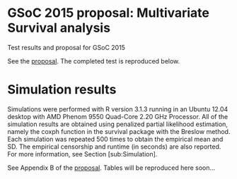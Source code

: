 # GSoC 2015 proposal: Multivariate Survival analysis
Test results and proposal for GSoC 2015

See the [proposal](proposal/Monaco-gsoc2015.pdf?raw=true). The completed test is reproduced below.

Simulation results
==================

Simulations were performed with R version 3.1.3 running in an Ubuntu 12.04 desktop with AMD Phenom 9550 Quad-Core 2.20 GHz Processor. All of the simulation results are obtained using penalized partial likelihood estimation, namely the coxph function in the survival package with the Breslow method. Each simulation was repeated 500 times to obtain the empirical mean and SD. The empirical censorship and runtime (in seconds) are also reported. For more information, see Section [sub:Simulation].

See Appendix B of the [proposal](proposal/Monaco-gsoc2015.pdf?raw=true). Tables will be reproduced here soon...
